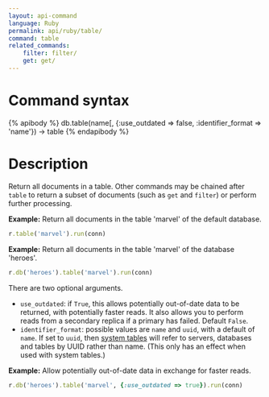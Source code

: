 ```yaml
---
layout: api-command
language: Ruby
permalink: api/ruby/table/
command: table
related_commands:
    filter: filter/
    get: get/
---
```


# Command syntax #

{% apibody %}
db.table(name[, {:use_outdated => false, :identifier_format => 'name'}) &rarr; table
{% endapibody %}

# Description #

Return all documents in a table. Other commands may be chained after `table` to return a subset of documents (such as `get` and `filter`) or perform further processing.

__Example:__ Return all documents in the table 'marvel' of the default database.

```rb
r.table('marvel').run(conn)
```

__Example:__ Return all documents in the table 'marvel' of the database 'heroes'.

```rb
r.db('heroes').table('marvel').run(conn)
```

There are two optional arguments.

* `use_outdated`: if `True`, this allows potentially out-of-date data to be returned, with potentially faster reads. It also allows you to perform reads from a secondary replica if a primary has failed. Default `False`.
* `identifier_format`: possible values are `name` and `uuid`, with a default of `name`. If set to `uuid`, then [system tables](/docs/system-tables/) will refer to servers, databases and tables by UUID rather than name. (This only has an effect when used with system tables.)

__Example:__ Allow potentially out-of-date data in exchange for faster reads.

```rb
r.db('heroes').table('marvel', {:use_outdated => true}).run(conn)
```
